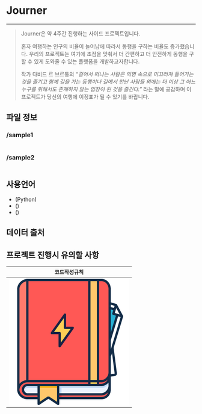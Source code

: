 
# Journer
---
> Journer은 약 4주간 진행하는 사이드 프로젝트입니다.
> 
> 혼자 여행하는 인구의 비율이 늘어남에 따라서 동행을 구하는 비율도 증가했습니다.
> 우리의 프로젝트는 여기에 초점을 맞춰서 더 간편하고 더 안전하게 동행을 구할 수 있게 도와줄 수 있는 플랫폼을 개발하고자합니다.
> 
> 작가 다비드 르 브르통의
> *“걸어서 떠나는 사람은 익명 속으로 미끄러져 들어가는 것을 즐기고 함께 길을 가는 동행이나 길에서 만난 사람들 외에는 더 이상 그 어느 누구를 위해서도 존재하지 않는 입장이 된 것을 즐긴다.”*
> 라는 말에 공감하며 이 프로젝트가 당신의 여행에 이정표가 될 수 있기를 바랍니다.


## 파일 정보

### /sample1
<pre>
</pre>

### /sample2
<pre>
</pre>



## 사용언어
* (Python)
* ()
* ()

## 데이터 출처

## 프로젝트 진행시 유의할 사항
|코드작성규칙|
|------|
|[![코드작성규칙](./docs/img/guide.png)](./docs/RULES.md)|

